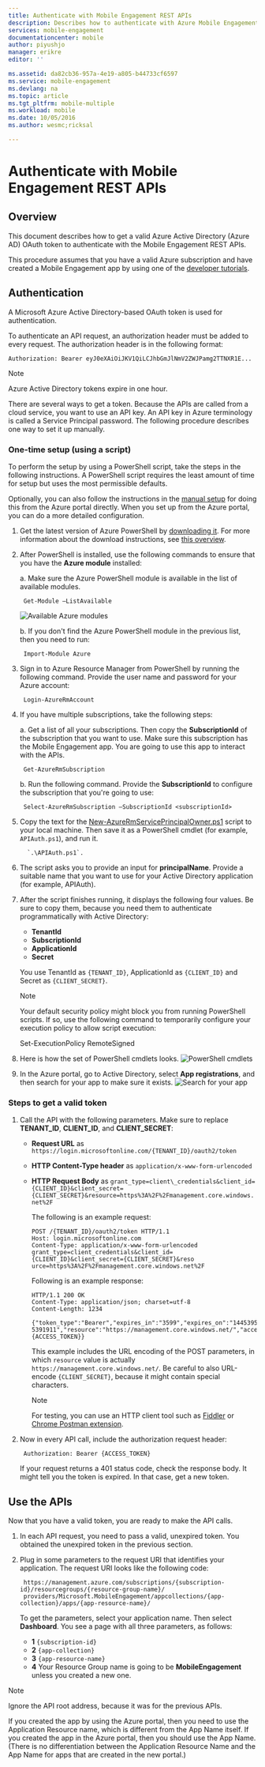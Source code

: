 ```yaml
---
title: Authenticate with Mobile Engagement REST APIs
description: Describes how to authenticate with Azure Mobile Engagement REST APIs
services: mobile-engagement
documentationcenter: mobile
author: piyushjo
manager: erikre
editor: ''

ms.assetid: da82cb36-957a-4e19-a805-b44733cf6597
ms.service: mobile-engagement
ms.devlang: na
ms.topic: article
ms.tgt_pltfrm: mobile-multiple
ms.workload: mobile
ms.date: 10/05/2016
ms.author: wesmc;ricksal

---
```

# Authenticate with Mobile Engagement REST APIs

## Overview

This document describes how to get a valid Azure Active Directory (Azure AD) OAuth token to authenticate with the Mobile Engagement REST APIs.

This procedure assumes that you have a valid Azure subscription and have created a Mobile Engagement app by using one of the [developer tutorials](mobile-engagement-windows-store-dotnet-get-started.md).

## Authentication

A Microsoft Azure Active Directory-based OAuth token is used for authentication. 

To authenticate an API request, an authorization header must be added to every request. The authorization header is in the following format:

    Authorization: Bearer eyJ0eXAiOiJKV1QiLCJhbGmJlNmV2ZWJPamg2TTNXR1E...

> [!NOTE]
> Azure Active Directory tokens expire in one hour.
> 
> 

There are several ways to get a token. Because the APIs are called from a cloud service, you want to use an API key. An API key in Azure terminology is called a Service Principal password. The following procedure describes one way to set it up manually.

### One-time setup (using a script)

To perform the setup by using a PowerShell script, take the steps in the following instructions. A PowerShell script requires the least amount of time for setup but uses the most permissible defaults. 

Optionally, you can also follow the instructions in the [manual setup](mobile-engagement-api-authentication-manual.md) for doing this from the Azure portal directly. When you set up from the Azure portal, you can do a more detailed configuration.

1. Get the latest version of Azure PowerShell by [downloading it](http://aka.ms/webpi-azps). For more information about the download instructions, see [this overview](/powershell/azure/overview).

2. After PowerShell is installed, use the following commands to ensure that you have the **Azure module** installed:

    a. Make sure the Azure PowerShell module is available in the list of available modules.

        Get-Module –ListAvailable

    ![Available Azure modules][1]

    b. If you don't find the Azure PowerShell module in the previous list, then you need to run:

        Import-Module Azure
3. Sign in to Azure Resource Manager from PowerShell by running the following command. Provide the user name and password for your Azure account: 

        Login-AzureRmAccount
4. If you have multiple subscriptions, take the following steps:

    a. Get a list of all your subscriptions. Then copy the **SubscriptionId** of the subscription that you want to use. Make sure this subscription has the Mobile Engagement app. You are going to use this app to interact with the APIs. 

        Get-AzureRmSubscription

    b. Run the following command. Provide the **SubscriptionId** to configure the subscription that you're going to use:

        Select-AzureRmSubscription –SubscriptionId <subscriptionId>
5. Copy the text for the [New-AzureRmServicePrincipalOwner.ps1](https://raw.githubusercontent.com/matt-gibbs/azbits/master/src/New-AzureRmServicePrincipalOwner.ps1) script to your local machine. Then save it as a PowerShell cmdlet (for example, `APIAuth.ps1`), and run it.

         `.\APIAuth.ps1`.

6. The script asks you to provide an input for **principalName**. Provide a suitable name that you want to use for your Active Directory application (for example, APIAuth). 

7. After the script finishes running, it displays the following four values. Be sure to copy them, because you need them to authenticate programmatically with Active Directory: 

   - **TenantId**
   - **SubscriptionId**
   - **ApplicationId**
   - **Secret**

   You use TenantId as `{TENANT_ID}`, ApplicationId as `{CLIENT_ID}` and Secret as `{CLIENT_SECRET}`.

   > [!NOTE]
   > Your default security policy might block you from running PowerShell scripts. If so, use the following command to temporarily configure your execution policy to allow script execution:
   > 
   > Set-ExecutionPolicy RemoteSigned
8. Here is how the set of PowerShell cmdlets looks.
    ![PowerShell cmdlets][3]
9. In the Azure portal, go to Active Directory, select **App registrations**, and then search for your app to make sure it exists.
    ![Search for your app][4]

### Steps to get a valid token

1. Call the API with the following parameters. Make sure to replace **TENANT\_ID**, **CLIENT\_ID**, and **CLIENT\_SECRET**:
   
   * **Request URL** as `https://login.microsoftonline.com/{TENANT_ID}/oauth2/token`

   * **HTTP Content-Type header** as `application/x-www-form-urlencoded`
   
   * **HTTP Request Body** as `grant_type=client\_credentials&client_id={CLIENT_ID}&client_secret={CLIENT_SECRET}&resource=https%3A%2F%2Fmanagement.core.windows.net%2F`
     
     The following is an example request:
     ```
     POST /{TENANT_ID}/oauth2/token HTTP/1.1
     Host: login.microsoftonline.com
     Content-Type: application/x-www-form-urlencoded
     grant_type=client_credentials&client_id={CLIENT_ID}&client_secret={CLIENT_SECRET}&reso
     urce=https%3A%2F%2Fmanagement.core.windows.net%2F
     ```
     Following is an example response:
     ```
     HTTP/1.1 200 OK
     Content-Type: application/json; charset=utf-8
     Content-Length: 1234

     {"token_type":"Bearer","expires_in":"3599","expires_on":"1445395811","not_before":"144
     5391911","resource":"https://management.core.windows.net/","access_token":{ACCESS_TOKEN}}
     ```
     This example includes the URL encoding of the POST parameters, in which `resource` value is actually `https://management.core.windows.net/`. Be careful to also URL-encode `{CLIENT_SECRET}`, because it might contain special characters.

     > [!NOTE]
     > For testing, you can use an HTTP client tool such as [Fiddler](http://www.telerik.com/fiddler) or [Chrome Postman extension](https://chrome.google.com/webstore/detail/postman/fhbjgbiflinjbdggehcddcbncdddomop). 
     > 
     > 
2. Now in every API call, include the authorization request header:
   
        Authorization: Bearer {ACCESS_TOKEN}
   
    If your request returns a 401 status code, check the response body. It might tell you the token is expired. In that case, get a new token.

## Use the APIs
Now that you have a valid token, you are ready to make the API calls.

1. In each API request, you need to pass a valid, unexpired token. You obtained the unexpired token in the previous section.

2. Plug in some parameters to the request URI that identifies your application. The request URI looks like the following code:
   
        https://management.azure.com/subscriptions/{subscription-id}/resourcegroups/{resource-group-name}/
        providers/Microsoft.MobileEngagement/appcollections/{app-collection}/apps/{app-resource-name}/
   
    To get the parameters, select your application name. Then select  **Dashboard**. You see a page with all three parameters, as follows:
   
   * **1** `{subscription-id}`
   * **2** `{app-collection}`
   * **3** `{app-resource-name}`
   * **4** Your Resource Group name is going to be **MobileEngagement** unless you created a new one. 

> [!NOTE]
> Ignore the API root address, because it was for the previous APIs.
> 
> If you created the app by using the Azure portal, then you need to use the Application Resource name, which is different from the App Name itself. If you created the app in the Azure portal, then you should use the App Name. (There is no differentiation between the Application Resource Name and the App Name for apps that are created in the new portal.)
> 
> 

<!-- Images -->
[1]: ./media/mobile-engagement-api-authentication/azure-module.png
[2]: ./media/mobile-engagement-api-authentication/mobile-engagement-api-uri-params.png
[3]: ./media/mobile-engagement-api-authentication/ps-cmdlets.png
[4]: ./media/mobile-engagement-api-authentication/search-app.png



